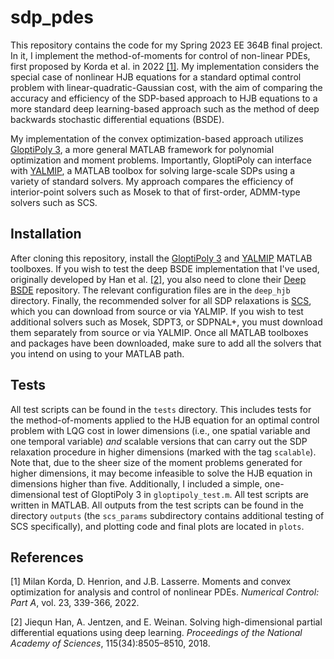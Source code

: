 # sdp_pdes

This repository contains the code for my Spring 2023 EE 364B final project. In it, I implement the method-of-moments for control of non-linear PDEs, first proposed by Korda et al. in 2022 [[1]](#1). My implementation considers the special case of nonlinear HJB equations for a standard optimal control problem with linear-quadratic-Gaussian cost, with the aim of comparing the accuracy and efficiency of the SDP-based approach to HJB equations to a more standard deep learning-based approach such as the method of deep backwards stochastic differential equations (BSDE).

My implementation of the convex optimization-based approach utilizes [GloptiPoly 3](https://homepages.laas.fr/henrion/software/gloptipoly3/), a more general MATLAB framework for polynomial optimization and moment problems. Importantly, GloptiPoly can interface with [YALMIP](https://yalmip.github.io/), a MATLAB toolbox for solving large-scale SDPs using a variety of standard solvers. My approach compares the efficiency of interior-point solvers such as Mosek to that of first-order, ADMM-type solvers such as SCS.

## Installation

After cloning this repository, install the [GloptiPoly 3](https://homepages.laas.fr/henrion/software/gloptipoly3/) and [YALMIP](https://yalmip.github.io/download/) MATLAB toolboxes. If you wish to test the deep BSDE implementation that I've used, originally developed by Han et al. [[2]](#2), you also need to clone their [Deep BSDE](https://github.com/frankhan91/DeepBSDE) repository. The relevant configuration files are in the `deep_hjb` directory. Finally, the recommended solver for all SDP relaxations is [SCS](https://www.cvxgrp.org/scs/), which you can download from source or via YALMIP. If you wish to test additional solvers such as Mosek, SDPT3, or SDPNAL+, you must download them separately from source or via YALMIP. Once all MATLAB toolboxes and packages have been downloaded, make sure to add all the solvers that you intend on using to your MATLAB path.

## Tests

All test scripts can be found in the `tests` directory. This includes tests for the method-of-moments applied to the HJB equation for an optimal control problem with LQG cost in lower dimensions (i.e., one spatial variable and one temporal variable) *and* scalable versions that can carry out the SDP relaxation procedure in higher dimensions (marked with the tag `scalable`). Note that, due to the sheer size of the moment problems generated for higher dimensions, it may become infeasible to solve the HJB equation in dimensions higher than five. Additionally, I included a simple, one-dimensional test of GloptiPoly 3 in `gloptipoly_test.m`. All test scripts are written in MATLAB. All outputs from the test scripts can be found in the directory `outputs` (the `scs_params` subdirectory contains additional testing of SCS specifically), and plotting code and final plots are located in `plots`.


## References
<a id="1">[1]</a> 
Milan Korda, D. Henrion, and J.B. Lasserre. 
Moments and convex optimization for analysis and control of nonlinear PDEs. 
*Numerical Control: Part A*, vol. 23, 339-366, 2022.

<a id="2">[2]</a> 
Jiequn Han, A. Jentzen, and E. Weinan. Solving high-dimensional partial differential equations using deep learning.
*Proceedings of the National Academy of Sciences*, 115(34):8505–8510, 2018.
